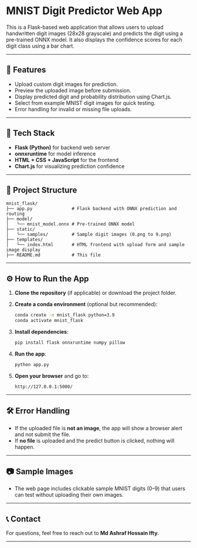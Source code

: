 
# MNIST Digit Predictor Web App

This is a Flask-based web application that allows users to upload handwritten digit images (28x28 grayscale) and predicts the digit using a pre-trained ONNX model. It also displays the confidence scores for each digit class using a bar chart.

---

## 🚀 Features

- Upload custom digit images for prediction.
- Preview the uploaded image before submission.
- Display predicted digit and probability distribution using Chart.js.
- Select from example MNIST digit images for quick testing.
- Error handling for invalid or missing file uploads.

---

## 🧠 Tech Stack

- **Flask (Python)** for backend web server
- **onnxruntime** for model inference
- **HTML + CSS + JavaScript** for the frontend
- **Chart.js** for visualizing prediction confidence

---

## 📁 Project Structure

```
mnist_flask/
├── app.py               # Flask backend with ONNX prediction and routing
├── model/
│   └── mnist_model.onnx # Pre-trained ONNX model
├── static/
│   └── samples/         # Sample digit images (0.png to 9.png)
├── templates/
│   └── index.html       # HTML frontend with upload form and sample image display
├── README.md            # This file
```

---

## ⚙️ How to Run the App

1. **Clone the repository** (if applicable) or download the project folder.

2. **Create a conda environment** (optional but recommended):
   ```bash
   conda create -n mnist_flask python=3.9
   conda activate mnist_flask
   ```

3. **Install dependencies**:
   ```bash
   pip install flask onnxruntime numpy pillow
   ```

4. **Run the app**:
   ```bash
   python app.py
   ```

5. **Open your browser** and go to:  
   ```
   http://127.0.0.1:5000/
   ```

---

## 🛠 Error Handling

- If the uploaded file is **not an image**, the app will show a browser alert and not submit the file.
- If **no file** is uploaded and the predict button is clicked, nothing will happen.

---

## 📷 Sample Images

- The web page includes clickable sample MNIST digits (0–9) that users can test without uploading their own images.

---

## 📞 Contact

For questions, feel free to reach out to **Md Ashraf Hossain Ifty**.

---
